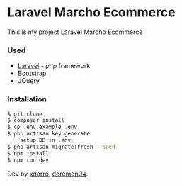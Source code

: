 # Laravel Marcho Ecommerce

This is my project Laravel Marcho Ecommerce

### Used

-   [Laravel] - php framework
-   Bootstrap
-   JQuery

### Installation

```sh
$ git clone
$ composer install
$ cp .env.example .env
$ php artisan key:generate
    setup DB in .env
$ php artisan migrate:fresh --seed
$ npm install
$ npm run dev
```

Dev by [xdorro], [doremon04].

[laravel]: https://github.com/laravel/framework
[xdorro]: https://github.com/xdorro
[doremon04]: https://github.com/doremon04
